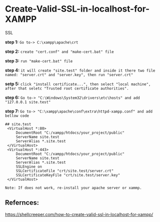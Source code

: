 # Create-Valid-SSL-in-localhost-for-XAMPP
SSL

**step 1:** ```Go to-> C:\xampp\apache\crt```

**step 2:** ```create "cert.conf" and "make-cert.bat" file```

**step 3:** ```run "make-cert.bat" file```

**step 4:** ```it will create "site.test" folder and inside it there two file named: "server.crt" and "server.key", then run "server.crt"```

**setp 5:** ```click "install certificate...", then select "local machine", after that seletc "Trusted root certificate authorities".```

**step 6:** ```Go to-> "C:\Windows\System32\drivers\etc\hosts" and add "127.0.0.1 site.test"```

**step 7:** ```Go to-> "C:\xampp\apache\conf\extra\httpd-xampp.conf" and add bellow code```
```
## site.test
 <VirtualHost *:80>
     DocumentRoot "C:/xampp/htdocs/your_project/public"
     ServerName site.test
     ServerAlias *.site.test
 </VirtualHost>
 <VirtualHost *:443>
     DocumentRoot "C:/xampp/htdocs/your_project/public"
     ServerName site.test
     ServerAlias *.site.test
     SSLEngine on
     SSLCertificateFile "crt/site.test/server.crt"
     SSLCertificateKeyFile "crt/site.test/server.key"
 </VirtualHost>
```

```
Note: If does not work, re-install your apache server or xammp.
```
Refernces:
----------
https://shellcreeper.com/how-to-create-valid-ssl-in-localhost-for-xampp/
